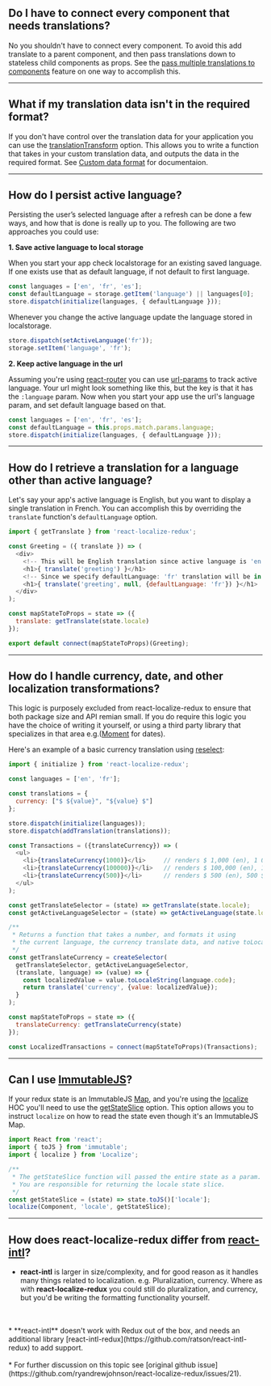 ## Do I have to connect every component that needs translations?

No you shouldn't have to connect every component. To avoid this add translate to a parent component, and then pass translations 
down to stateless child components as props. See the [pass multiple translations to components](/features/#pass-multiple-translations-to-components) feature on one way to accomplish this.

---------------

## What if my translation data isn't in the required format?

If you don't have control over the translation data for your application you can use the [translationTransform](/api/action-creators/#initializelanguages-options) option. 
This allows you to write a function that takes in your custom translation data, and outputs the data in the required format.
See [Custom data format](/formatting-translation-data/#custom-data-format) for documentaion.

---------------

## How do I persist active language?

Persisting the user’s selected language  after a refresh can be done a few ways, and how that is done is really up to you. 
The following are two approaches you could use:

**1. Save active language to local storage**

When you start your app check localstorage for an existing saved language. If one exists use that as default language, if not default to first language.

```javascript
const languages = ['en', 'fr', 'es'];
const defaultLanguage = storage.getItem('language') || languages[0];
store.dispatch(initialize(languages, { defaultLanguage }));
```
Whenever you change the active language update the language stored in localstorage.

```javascript
store.dispatch(setActiveLanguage('fr'));
storage.setItem('language', 'fr');
```

**2. Keep active language in the url**

Assuming you're using [react-router](https://reacttraining.com/react-router/web) you can use [url-params](https://reacttraining.com/react-router/web/example/url-params) to track active language. Your url might look something like this, but the key is that it has the `:language` param. Now when you start your app use the url's language param, and set default language based on that.

```javascript
const languages = ['en', 'fr', 'es'];
const defaultLanguage = this.props.match.params.language;
store.dispatch(initialize(languages, { defaultLanguage }));
```

---------------

## How do I retrieve a translation for a language other than active language?

Let's say your app's active language is English, but you want
to display a single translation in French. You can accomplish this by overriding the `translate` function's `defaultLanguage` option. 

```javascript
import { getTranslate } from 'react-localize-redux';

const Greeting = ({ translate }) => (
  <div>
    <!-- This will be English translation since active language is 'en' -->
    <h1>{ translate('greeting') }</h1>
    <!-- Since we specify defaultLanguage: 'fr' translation will be in French -->
    <h1>{ translate('greeting', null, {defaultLanguage: 'fr'}) }</h1>
  </div>
);

const mapStateToProps = state => ({
  translate: getTranslate(state.locale)
});

export default connect(mapStateToProps)(Greeting);
```

---------------

## How do I handle currency, date, and other localization transformations?

This logic is purposely excluded from react-localize-redux to ensure that both package size and API remian small. If you do require this logic you have the choice of writing it yourself, or using a third party library that specializes in that area e.g.([Moment](https://momentjs.com/) for dates).

Here's an example of a basic currency translation using [reselect](https://github.com/reactjs/reselect):

```javascript
import { initialize } from 'react-localize-redux';

const languages = ['en', 'fr'];

const translations = {
  currency: ["$ ${value}", "${value} $"]
};

store.dispatch(initialize(languages));
store.dispatch(addTranslation(translations));

const Transactions = ({translateCurrency}) => (
  <ul>
    <li>{translateCurrency(1000)}</li>     // renders $ 1,000 (en), 1 000 $ (fr)
    <li>{translateCurrency(100000)}</li>   // renders $ 100,000 (en), 100 000 $ (fr)
    <li>{translateCurrency(500)}</li>      // renders $ 500 (en), 500 $ (fr)
  </ul>
);

const getTranslateSelector = (state) => getTranslate(state.locale);
const getActiveLanguageSelector = (state) => getActiveLanguage(state.locale);

/**
 * Returns a function that takes a number, and formats it using
 * the current language, the currency translate data, and native toLocaleString 
 */
const getTranslateCurrency = createSelector(
  getTranslateSelector, getActiveLanguageSelector,
  (translate, language) => (value) => {
    const localizedValue = value.toLocaleString(language.code);
    return translate('currency', {value: localizedValue});
  }
);

const mapStateToProps = state => ({
  translateCurrency: getTranslateCurrency(state)
});

const LocalizedTransactions = connect(mapStateToProps)(Transactions);
```
---------------

## Can I use [ImmutableJS](https://facebook.github.io/immutable-js/)?

If your redux state is an ImmutableJS [Map](https://facebook.github.io/immutable-js/docs/#/Map), and you're using the [localize](/api/higher-order-component) HOC you'll need to use the [getStateSlice](/api/higher-order-component) option. This option allows you to instruct `localize` on how to read the state even though it's an ImmutableJS Map.

```javascript
import React from 'react';
import { toJS } from 'immutable';
import { localize } from 'Localize';

/**
 * The getStateSlice function will passed the entire state as a param.
 * You are responsible for returning the locale state slice.
 */
const getStateSlice = (state) => state.toJS()['locale'];
localize(Component, 'locale', getStateSlice);
```

---------------

## How does react-localize-redux differ from [react-intl](https://github.com/yahoo/react-intl)?

* **react-intl** is larger in size/complexity, and for good reason as it handles many things related to localization. e.g. Pluralization, currency. Where as with **react-localize-redux** you could still do pluralization, and currency, but you'd be writing the formatting functionality yourself. 
<br/>
<br/>
* **react-intl** doesn't work with Redux out of the box, and needs an additional library [react-intl-redux](https://github.com/ratson/react-intl-redux) to add support.
<br/>
<br/>
* For further discussion on this topic see [original github issue](https://github.com/ryandrewjohnson/react-localize-redux/issues/21).

